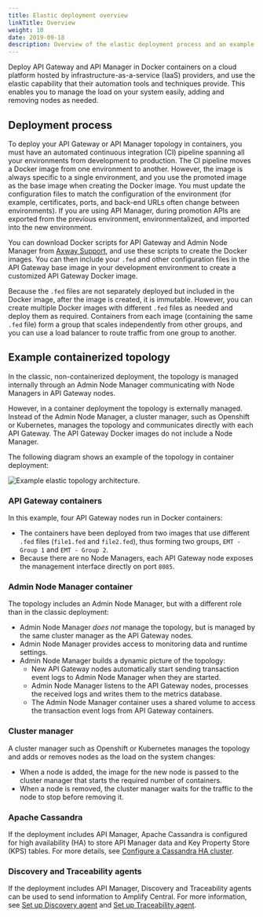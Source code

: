 ```yaml
---
title: Elastic deployment overview
linkTitle: Overview
weight: 10
date: 2019-09-18
description: Overview of the elastic deployment process and an example containerized topology. 
---
```

Deploy API Gateway and API Manager in Docker containers on a cloud platform hosted by infrastructure-as-a-service (IaaS) providers, and use the elastic capability that their automation tools and techniques provide. This enables you to manage the load on your system easily, adding and removing nodes as needed.

## Deployment process

To deploy your API Gateway or API Manager topology in containers, you must have an automated continuous integration (CI) pipeline spanning all your environments from development to production. The CI pipeline moves a Docker image from one environment to another. However, the image is always specific to a single environment, and you use the promoted image as the base image when creating the Docker image. You must update the configuration files to match the configuration of the environment (for example, certificates, ports, and back-end URLs often change between environments). If you are using API Manager, during promotion APIs are exported from the previous environment, environmentalized, and imported into the new environment.

You can download Docker scripts for API Gateway and Admin Node Manager from [Axway Support](https://support.axway.com/), and use these scripts to create the Docker images. You can then include your `.fed` and other configuration files in the API Gateway base image in your development environment to create a customized API Gateway Docker image.

Because the `.fed` files are not separately deployed but included in the Docker image, after the image is created, it is immutable. However, you can create multiple Docker images with different `.fed` files as needed and deploy them as required. Containers from each image (containing the same `.fed` file) form a group that scales independently from other groups, and you can use a load balancer to route traffic from one group to another.

## Example containerized topology

In the classic, non-containerized deployment, the topology is managed internally through an Admin Node Manager communicating with Node Managers in API Gateway nodes.

However, in a container deployment the topology is externally managed. Instead of the Admin Node Manager, a cluster manager, such as Openshift or Kubernetes, manages the topology and communicates directly with each API Gateway. The API Gateway Docker images do not include a Node Manager.

The following diagram shows an example of the topology in container deployment:

![Example elastic topology architecture.](/Images/ContainerGuide/elastic_topology_arch.png)

### API Gateway containers

In this example, four API Gateway nodes run in Docker containers:

* The containers have been deployed from two images that use different `.fed` files (`file1.fed` and `file2.fed`), thus forming two groups, `EMT - Group 1` and `EMT - Group 2`.
* Because there are no Node Managers, each API Gateway node exposes the management interface directly on port `8085`.

### Admin Node Manager container

The topology includes an Admin Node Manager, but with a different role than in the classic deployment:

* Admin Node Manager *does not* manage the topology, but is managed by the same cluster manager as the API Gateway nodes.
* Admin Node Manager provides access to monitoring data and runtime settings.
* Admin Node Manager builds a dynamic picture of the topology:
    * New API Gateway nodes automatically start sending transaction event logs to Admin Node Manager when they are started.
    * Admin Node Manager listens to the API Gateway nodes, processes the received logs and writes them to the metrics database.
    * The Admin Node Manager container uses a shared volume to access the transaction event logs from API Gateway containers.

### Cluster manager

A cluster manager such as Openshift or Kubernetes manages the topology and adds or removes nodes as the load on the system changes:

* When a node is added, the image for the new node is passed to the cluster manager that starts the required number of containers.
* When a node is removed, the cluster manager waits for the traffic to the node to stop before removing it.

### Apache Cassandra

If the deployment includes API Manager, Apache Cassandra is configured for high availability (HA) to store API Manager data and Key Property Store (KPS) tables. For more details, see
[Configure a Cassandra HA cluster](/docs/cass_admin/cassandra_config/).

### Discovery and Traceability agents

If the deployment includes API Manager, Discovery and Traceability agents can be used to send information to Amplify Central. For more information, see [Set up Discovery agent](https://docs.axway.com/bundle/amplify-central/page/docs/connect_manage_environ/connect_api_manager/gateway-administation/index.html#discovery-agent) and [Set up Traceability agent](https://docs.axway.com/bundle/amplify-central/page/docs/connect_manage_environ/connect_api_manager/gateway-administation/index.html#traceability-agent).

